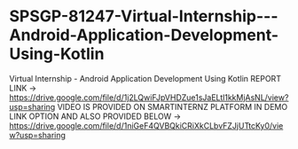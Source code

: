 # SPSGP-81247-Virtual-Internship---Android-Application-Development-Using-Kotlin
Virtual Internship - Android Application Development Using Kotlin
REPORT LINK ->  https://drive.google.com/file/d/1j2LQwiFJpVHDZue1sJaELtl1kkMjAsNL/view?usp=sharing
VIDEO IS PROVIDED ON SMARTINTERNZ PLATFORM IN DEMO LINK OPTION AND ALSO PROVIDED BELOW ->
https://drive.google.com/file/d/1niGeF4QVBQkiCRiXkCLbvFZJjUTtcKy0/view?usp=sharing
